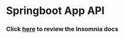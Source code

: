 # Springboot App API
### Click [here](https://christianpari.github.io/Springboot-User-Security-API) to review the Insomnia docs
